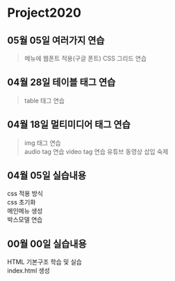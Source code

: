# Project2020

## 05월 05일 여러가지 연습
> 메뉴에 웹폰트 적용(구글 폰트)
  CSS 그리드 연습

## 04월 28일 테이블 태그 연습
> table 태그 연습 <br>

## 04월 18일 멀티미디어 태그 연습
> img 태그 연습 <br>
  audio tag 연습
  video tag 연습
  유튜브 동영상 삽입 숙제

## 04월 05일 실습내용
  css 적용 방식<br>
  css 초기화<br>
  메인메뉴 생성<br>
  박스모델 연습

## 00월 00일 실습내용
 HTML 기본구조 학습 및 실습<br>
  index.html 생성